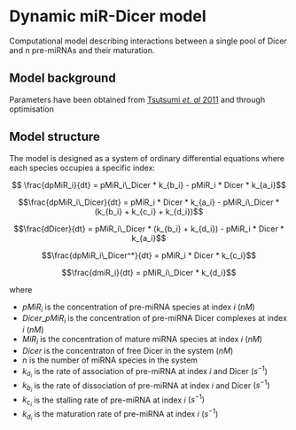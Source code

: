 

# Dynamic miR-Dicer model

Computational model describing interactions between a single pool of Dicer and n pre-miRNAs and their maturation.

## Model background

Parameters have been obtained from [Tsutsumi _et. al_ 2011](https://www.nature.com/articles/nsmb.2125) and through optimisation

## Model structure

The model is designed as a system of ordinary differential equations where each species occupies a specific index:

```math

\frac{dpMiR_i}{dt} = pMiR_i\_Dicer * k_{b_i} - pMiR_i * Dicer * k_{a_i}
```

```math
\frac{dpMiR_i\_Dicer}{dt} = pMiR_i * Dicer * k_{a_i} - pMiR_i\_Dicer * (k_{b_i} + k_{c_i} + k_{d_i})
```

```math
\frac{dDicer}{dt} = pMiR_i\_Dicer * (k_{b_i} + k_{d_i}) - pMiR_i * Dicer * k_{a_i}
```

```math
\frac{dpMiR_i\_Dicer^*}{dt} = pMiR_i * Dicer * k_{c_i}
```

```math
\frac{dmiR_i}{dt} = pMiR_i\_Dicer * k_{d_i}
```

where

* $pMiR_i$ is the concentration of pre-miRNA species at index $i$ $(nM)$
* $Dicer\_pMiR_i$ is the concentration of pre-miRNA Dicer complexes at index $i$ $(nM)$
* $MiR_i$ is the concentration of mature miRNA species at index $i$ $(nM)$
* $Dicer$ is the concentraton of free Dicer in the system $(nM)$
* $n$ is the number of miRNA species in the system
* $k_{a_i}$ is the rate of association of pre-miRNA at index $i$ and Dicer $(s^{-1})$
* $k_{b_i}$ is the rate of dissociation of pre-miRNA at index $i$ and Dicer $(s^{-1})$
* $k_{c_i}$ is the stalling rate of pre-miRNA at index $i$ $(s^{-1})$
* $k_{d_i}$ is the maturation rate of pre-miRNA at index $i$ $(s^{-1})$
